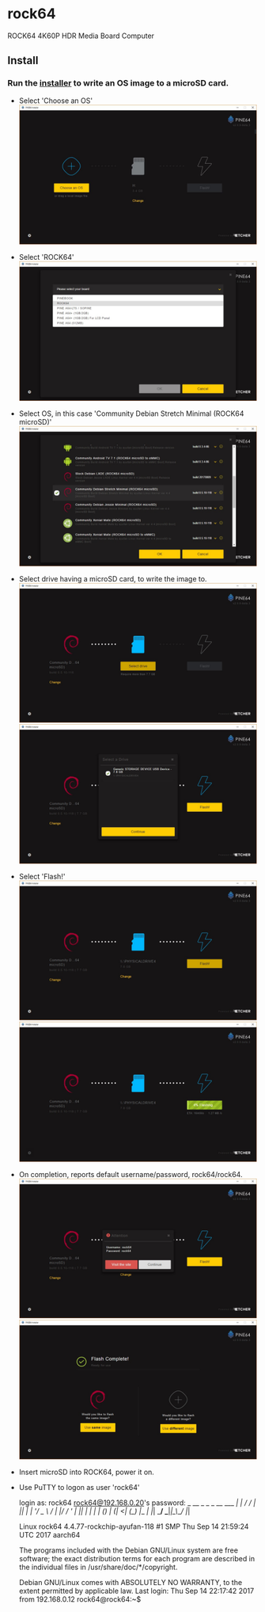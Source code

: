 # rock64
ROCK64 4K60P HDR Media Board Computer

## Install

### Run the [installer](https://github.com/pine64dev/PINE64-Installer/blob/master/README.md) to write an OS image to a microSD card.

* Select 'Choose an OS'
![Install](/images/img001.jpg?raw=true "img001")

* Select 'ROCK64'
![Install](/images/img002.jpg?raw=true "img002")

* Select OS, in this case 'Community Debian Stretch Minimal (ROCK64 microSD)'
![Install](/images/img003.jpg?raw=true "img003")

* Select drive having a microSD card, to write the image to.
![Install](/images/img004.jpg?raw=true "img004")
![Install](/images/img005.jpg?raw=true "img005")

* Select 'Flash!'
![Install](/images/img006.jpg?raw=true "img006")
![Install](/images/img007.jpg?raw=true "img007")

* On completion, reports default username/password, rock64/rock64.
![Install](/images/img008.jpg?raw=true "img008")
![Install](/images/img009.jpg?raw=true "img009")

* Insert microSD into ROCK64, power it on.

* Use PuTTY to logon as user 'rock64'

    login as: rock64
    rock64@192.168.0.20's password:
                    _     __   _  _
     _ __ ___   ___| | __/ /_ | || |
    | '__/ _ \ / __| |/ / '_ \| || |_
    | | | (_) | (__|   <| (_) |__   _|
    |_|  \___/ \___|_|\_\\___/   |_|
    
    Linux rock64 4.4.77-rockchip-ayufan-118 #1 SMP Thu Sep 14 21:59:24 UTC 2017 aarch64
    
    The programs included with the Debian GNU/Linux system are free software;
    the exact distribution terms for each program are described in the
    individual files in /usr/share/doc/*/copyright.
    
    Debian GNU/Linux comes with ABSOLUTELY NO WARRANTY, to the extent
    permitted by applicable law.
    Last login: Thu Sep 14 22:17:42 2017 from 192.168.0.12
    rock64@rock64:~$


